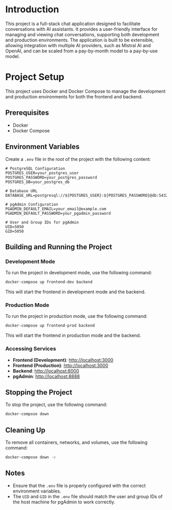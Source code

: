 # Introduction 

This project is a full-stack chat application designed to facilitate conversations with AI assistants. It provides a user-friendly interface for managing and viewing chat conversations, supporting both development and production environments. The application is built to be extensible, allowing integration with multiple AI providers, such as Mistral AI and OpenAI, and can be scaled from a pay-by-month model to a pay-by-use model.


# Project Setup

This project uses Docker and Docker Compose to manage the development and production environments for both the frontend and backend.

## Prerequisites

- Docker
- Docker Compose

## Environment Variables

Create a `.env` file in the root of the project with the following content:

```env
# PostgreSQL Configuration
POSTGRES_USER=your_postgres_user
POSTGRES_PASSWORD=your_postgres_password
POSTGRES_DB=your_postgres_db

# Database URL
DATABASE_URL=postgresql://${POSTGRES_USER}:${POSTGRES_PASSWORD}@db:5432/${POSTGRES_DB}

# pgAdmin Configuration
PGADMIN_DEFAULT_EMAIL=your_email@example.com
PGADMIN_DEFAULT_PASSWORD=your_pgadmin_password

# User and Group IDs for pgAdmin
UID=5050
GID=5050
```

## Building and Running the Project

### Development Mode

To run the project in development mode, use the following command:

```sh
docker-compose up frontend-dev backend
```

This will start the frontend in development mode and the backend.

### Production Mode

To run the project in production mode, use the following command:

```sh
docker-compose up frontend-prod backend
```

This will start the frontend in production mode and the backend.

### Accessing Services

- **Frontend (Development)**: [http://localhost:3000](http://localhost:3000)
- **Frontend (Production)**: [http://localhost:3000](http://localhost:3000)
- **Backend**: [http://localhost:8000](http://localhost:8000)
- **pgAdmin**: [http://localhost:8888](http://localhost:8888)

## Stopping the Project

To stop the project, use the following command:

```sh
docker-compose down
```

## Cleaning Up

To remove all containers, networks, and volumes, use the following command:

```sh
docker-compose down -v
```

## Notes

- Ensure that the `.env` file is properly configured with the correct environment variables.
- The `UID` and `GID` in the `.env` file should match the user and group IDs of the host machine for pgAdmin to work correctly.